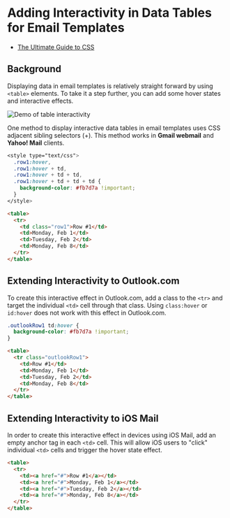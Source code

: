 # Adding Interactivity in Data Tables for Email Templates

* [The Ultimate Guide to CSS](https://www.campaignmonitor.com/css/)

## Background

Displaying data in email templates is relatively straight forward by using `<table>` elements. To take it a step further, you can add some hover states and interactive effects.

![Demo of table interactivity](https://user-images.githubusercontent.com/6575035/68261959-c520ec00-000f-11ea-83a2-8d9bec653f4e.gif)

One method to display interactive data tables in email templates uses CSS adjacent sibling selectors (+). This method works in **Gmail webmail** and **Yahoo! Mail** clients.

```css
<style type="text/css">
  .row1:hover,
  .row1:hover + td,
  .row1:hover + td + td,
  .row1:hover + td + td + td {
    background-color: #fb7d7a !important;
  }
</style>
```

```html
<table>
  <tr>
    <td class="row1">Row #1</td>
    <td>Monday, Feb 1</td>
    <td>Tuesday, Feb 2</td>
    <td>Monday, Feb 8</td>
  </tr>
</table>
```

## Extending Interactivity to Outlook.com

To create this interactive effect in Outlook.com, add a class to the `<tr>` and target the individual `<td>` cell through that class. Using `class:hover` or `id:hover` does not work with this effect in Outlook.com.

```css
.outlookRow1 td:hover {
  background-color: #fb7d7a !important;
}
```

```html
<table>
  <tr class="outlookRow1">
    <td>Row #1</td>
    <td>Monday, Feb 1</td>
    <td>Tuesday, Feb 2</td>
    <td>Monday, Feb 8</td>
  </tr>
</table>
```

## Extending Interactivity to iOS Mail

In order to create this interactive effect in devices using iOS Mail, add an empty anchor tag in each `<td>` cell. This will allow iOS users to "click" individual `<td>` cells and trigger the hover state effect.

```html
<table>
  <tr>
    <td><a href="#">Row #1</a></td>
    <td><a href="#">Monday, Feb 1</a></td>
    <td><a href="#">Tuesday, Feb 2</a></td>
    <td><a href="#">Monday, Feb 8</a></td>
  </tr>
</table>
```